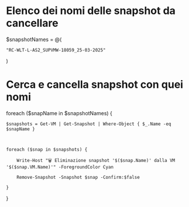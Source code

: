 # Elenco dei nomi delle snapshot da cancellare 

$snapshotNames = @( 

    "RC-WLT-L-AS2_SUPVMW-18059_25-03-2025" 

) 

 

# Cerca e cancella snapshot con quei nomi 

foreach ($snapName in $snapshotNames) { 

    $snapshots = Get-VM | Get-Snapshot | Where-Object { $_.Name -eq $snapName } 

     

    foreach ($snap in $snapshots) { 

        Write-Host "🗑️ Eliminazione snapshot '$($snap.Name)' dalla VM '$($snap.VM.Name)'" -ForegroundColor Cyan 

        Remove-Snapshot -Snapshot $snap -Confirm:$false 

    } 

} 

